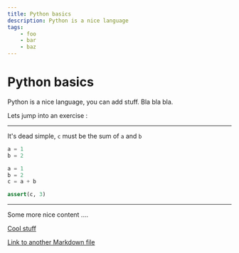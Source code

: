 ```yaml
---
title: Python basics
description: Python is a nice language
tags:
    - foo
    - bar
    - baz
---
```


# Python basics

Python is a nice language, you can add stuff. Bla bla bla.

Lets jump into an exercise :

---

It's dead simple, `c` must be the sum of `a` and `b`

```py
a = 1
b = 2
```

```py
a = 1
b = 2
c = a + b
```

```py
assert(c, 3)
```

---

Some more nice content ....

[Cool stuff](http://gitbook.io)

[Link to another Markdown file](./xyz/file.md)
